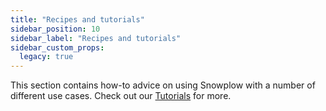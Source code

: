 ```yaml
---
title: "Recipes and tutorials"
sidebar_position: 10
sidebar_label: "Recipes and tutorials"
sidebar_custom_props:
  legacy: true
---
```


This section contains how-to advice on using Snowplow with a number of different use cases. Check out our [Tutorials](/tutorials) for more.
